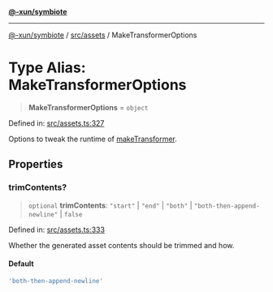 [**@-xun/symbiote**](../../../README.md)

***

[@-xun/symbiote](../../../README.md) / [src/assets](../README.md) / MakeTransformerOptions

# Type Alias: MakeTransformerOptions

> **MakeTransformerOptions** = `object`

Defined in: [src/assets.ts:327](https://github.com/Xunnamius/symbiote/blob/b6645a7e13ad9c4a85e6a278cbf060db1e4bf320/src/assets.ts#L327)

Options to tweak the runtime of [makeTransformer](../functions/makeTransformer.md).

## Properties

### trimContents?

> `optional` **trimContents**: `"start"` \| `"end"` \| `"both"` \| `"both-then-append-newline"` \| `false`

Defined in: [src/assets.ts:333](https://github.com/Xunnamius/symbiote/blob/b6645a7e13ad9c4a85e6a278cbf060db1e4bf320/src/assets.ts#L333)

Whether the generated asset contents should be trimmed and how.

#### Default

```ts
'both-then-append-newline'
```
